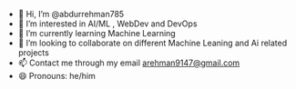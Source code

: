 - 👋 Hi, I’m @abdurrehman785
- 👀 I’m interested in AI/ML , WebDev and DevOps
- 🌱 I’m currently learning Machine Learning 
- 💞️ I’m looking to collaborate on different Machine Leaning and Ai related projects 
- 📫 Contact me through my email arehman9147@gmail.com
- 😄 Pronouns: he/him

<!---
abdurrehman785/abdurrehman785 is a ✨ special ✨ repository because its `README.md` (this file) appears on your GitHub profile.
You can click the Preview link to take a look at your changes.
--->
